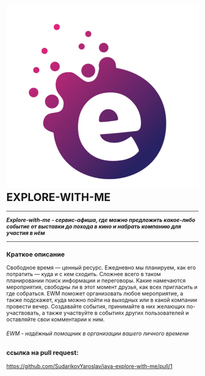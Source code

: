 # ![](logo.png) EXPLORE-WITH-ME

---

***Explore-with-me - сервис-афиша, где можно предложить какое-либо событие от выставки 
   до похода в кино и набрать компанию для участия в нём***

---
### Краткое описание
Свободное время — ценный ресурс. Ежедневно мы планируем, как его потратить — куда и с кем сходить. 
Сложнее всего в таком планировании поиск информации и переговоры. Какие намечаются мероприятия, 
свободны ли в этот момент друзья, как всех пригласить и где собраться. EWM поможет организовать любое мероприятие,
а также подскажет, куда можно пойти на выходных или в какой компании провести вечер.
Создавайте события, принимайте в них желающих по-участвовать, а также участвуйте в событиях других пользователей
и оставляйте свои комментарии к ним. 

###### EWM - надёжный помощник в организации вашего личного времени 
### ссылка на pull request:
https://github.com/SudarikovYaroslav/java-explore-with-me/pull/1
